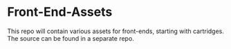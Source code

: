# Front-End-Assets
This repo will contain various assets for front-ends, starting with cartridges. The source can be found in a separate repo.